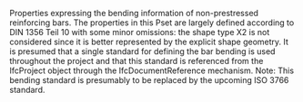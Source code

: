 ﻿Properties expressing the bending information of non-prestressed reinforcing bars. The properties in this Pset are largely defined according to DIN 1356 Teil 10 with some minor omissions: the shape type X2 is not considered since it is better represented by the explicit shape geometry. It is presumed that a single standard for defining the bar bending is used throughout the project and that this standard is referenced from the IfcProject object through the IfcDocumentReference mechanism. Note: This bending standard is presumably to be replaced by the upcoming ISO 3766 standard.

